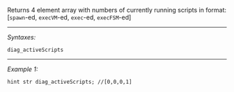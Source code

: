 Returns 4 element array with numbers of currently running scripts in format: [<nowiki/>`spawn`-ed, `execVM`-ed, `exec`-ed, `execFSM`-ed]


---
*Syntaxes:*

`diag_activeScripts`

---
*Example 1:*

```sqf
hint str diag_activeScripts; //[0,0,0,1]
```